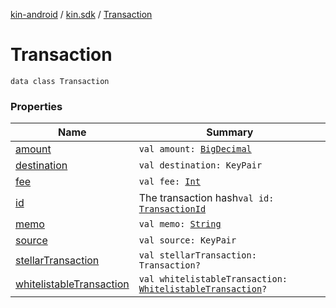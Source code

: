 [kin-android](../../index.md) / [kin.sdk](../index.md) / [Transaction](./index.md)

# Transaction

`data class Transaction`

### Properties

| Name | Summary |
|---|---|
| [amount](amount.md) | `val amount: `[`BigDecimal`](https://docs.oracle.com/javase/6/docs/api/java/math/BigDecimal.html) |
| [destination](destination.md) | `val destination: KeyPair` |
| [fee](fee.md) | `val fee: `[`Int`](https://kotlinlang.org/api/latest/jvm/stdlib/kotlin/-int/index.html) |
| [id](id.md) | The transaction hash`val id: `[`TransactionId`](../-transaction-id/index.md) |
| [memo](memo.md) | `val memo: `[`String`](https://kotlinlang.org/api/latest/jvm/stdlib/kotlin/-string/index.html) |
| [source](source.md) | `val source: KeyPair` |
| [stellarTransaction](stellar-transaction.md) | `val stellarTransaction: Transaction?` |
| [whitelistableTransaction](whitelistable-transaction.md) | `val whitelistableTransaction: `[`WhitelistableTransaction`](../-whitelistable-transaction/index.md)`?` |
